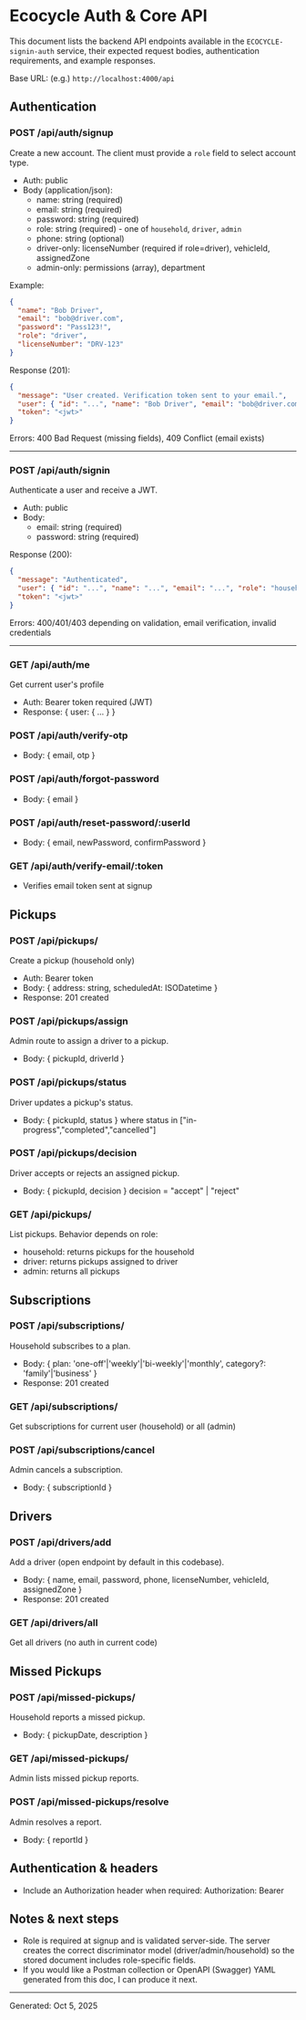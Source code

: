 # Ecocycle Auth & Core API

This document lists the backend API endpoints available in the `ECOCYCLE-signin-auth` service, their expected request bodies, authentication requirements, and example responses.

Base URL: (e.g.) `http://localhost:4000/api`

## Authentication

### POST /api/auth/signup
Create a new account. The client must provide a `role` field to select account type.

- Auth: public
- Body (application/json):
  - name: string (required)
  - email: string (required)
  - password: string (required)
  - role: string (required) - one of `household`, `driver`, `admin`
  - phone: string (optional)
  - driver-only: licenseNumber (required if role=driver), vehicleId, assignedZone
  - admin-only: permissions (array), department

Example:

```json
{
  "name": "Bob Driver",
  "email": "bob@driver.com",
  "password": "Pass123!",
  "role": "driver",
  "licenseNumber": "DRV-123"
}
```

Response (201):
```json
{
  "message": "User created. Verification token sent to your email.",
  "user": { "id": "...", "name": "Bob Driver", "email": "bob@driver.com", "role": "driver" },
  "token": "<jwt>"
}
```

Errors: 400 Bad Request (missing fields), 409 Conflict (email exists)

---

### POST /api/auth/signin
Authenticate a user and receive a JWT.

- Auth: public
- Body:
  - email: string (required)
  - password: string (required)

Response (200):
```json
{
  "message": "Authenticated",
  "user": { "id": "...", "name": "...", "email": "...", "role": "household" },
  "token": "<jwt>"
}
```

Errors: 400/401/403 depending on validation, email verification, invalid credentials

---

### GET /api/auth/me
Get current user's profile

- Auth: Bearer token required (JWT)
- Response: { user: { ... } }

### POST /api/auth/verify-otp
- Body: { email, otp }

### POST /api/auth/forgot-password
- Body: { email }

### POST /api/auth/reset-password/:userId
- Body: { email, newPassword, confirmPassword }

### GET /api/auth/verify-email/:token
- Verifies email token sent at signup


## Pickups

### POST /api/pickups/
Create a pickup (household only)

- Auth: Bearer token
- Body: { address: string, scheduledAt: ISODatetime }
- Response: 201 created

### POST /api/pickups/assign
Admin route to assign a driver to a pickup.
- Body: { pickupId, driverId }

### POST /api/pickups/status
Driver updates a pickup's status.
- Body: { pickupId, status } where status in ["in-progress","completed","cancelled"]

### POST /api/pickups/decision
Driver accepts or rejects an assigned pickup.
- Body: { pickupId, decision } decision = "accept" | "reject"

### GET /api/pickups/
List pickups. Behavior depends on role:
- household: returns pickups for the household
- driver: returns pickups assigned to driver
- admin: returns all pickups


## Subscriptions

### POST /api/subscriptions/
Household subscribes to a plan.
- Body: { plan: 'one-off'|'weekly'|'bi-weekly'|'monthly', category?: 'family'|'business' }
- Response: 201 created

### GET /api/subscriptions/
Get subscriptions for current user (household) or all (admin)

### POST /api/subscriptions/cancel
Admin cancels a subscription.
- Body: { subscriptionId }


## Drivers

### POST /api/drivers/add
Add a driver (open endpoint by default in this codebase).
- Body: { name, email, password, phone, licenseNumber, vehicleId, assignedZone }
- Response: 201 created

### GET /api/drivers/all
Get all drivers (no auth in current code)


## Missed Pickups

### POST /api/missed-pickups/
Household reports a missed pickup.
- Body: { pickupDate, description }

### GET /api/missed-pickups/
Admin lists missed pickup reports.

### POST /api/missed-pickups/resolve
Admin resolves a report.
- Body: { reportId }


## Authentication & headers
- Include an Authorization header when required:
  Authorization: Bearer <token>

## Notes & next steps
- Role is required at signup and is validated server-side. The server creates the correct discriminator model (driver/admin/household) so the stored document includes role-specific fields.
- If you would like a Postman collection or OpenAPI (Swagger) YAML generated from this doc, I can produce it next.

---
Generated: Oct 5, 2025
